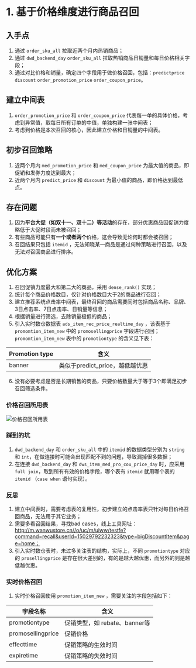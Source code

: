 # 1. 基于价格维度进行商品召回

## 入手点

1. 通过 `order_sku_all` 拉取近两个月内热销商品；
2. 通过 `dwd_backend_day` `order_sku_all` 拉取热销商品日销量和每日价格相关字段；
3. 通过对比价格和销量，确定四个字段用于做价格召回，包括：`predictprice` `discount` `order_promotion_price` `order_coupon_price`。

## 建立中间表

1. `order_promotion_price` 和 `order_coupon_price` 代表每一单的具体价格，考虑到异常值，取每日所有订单的中值，单独构建一张中间表；
2. 考虑到价格是本次召回的核心，因此建立价格和日销量的中间表。

## 初步召回策略

1. 近两个月内 `med_promotion_price` 和 `med_coupon_price` 为最大值的商品，即促销和发券力度达到最大；
2. 近两个月内 `predict_price` 和 `discount` 为最小值的商品，即价格达到最低点。

## 存在问题

1. 因为**平台大促（如双十一、双十二）等活动**的存在，部分优惠商品因促销力度略低于大促时段而未被召回；
2. 有些商品可能只有**一个或者两个**价格，这会导致无论何时都会被召回；
3. 召回结果只包括 `itemid` ，无法知晓某一商品是通过何种策略进行召回，以及无法对召回商品进行排序。

## 优化方案

1. 召回促销力度最大和第二大的商品，采用 `dense_rank()` 实现；
2. 统计每个商品价格数目，仅针对价格数目大于2的商品进行召回；
3. 建立推荐系统点击率中间表，最终召回的商品需要同时包括商品名称、品牌、3日点击率、7日点击率、日销量等信息；
4. 根据销量进行筛选，去除销量极低的商品；
5. 引入实时数仓数据表 `ads_item_rec_price_realtime_day` ，该表基于 `promomtion_item_new` 中的 `promosellingprice` 字段进行召回；`promomtion_item_new` 表中的 `promotiontype` 的含义见下表：

| Promotion type | 含义                            |
| -------------- | ------------------------------- |
| banner         | 类似于predict_price，越低越优惠 |

6. 没有必要考虑是否是长期销售的商品，只要价格数量大于等于3个即满足初步召回筛选条件。

 ### 价格召回所用表

![价格召回所用表](/Users/lry/data/价格召回所用表.jpg)

### 踩到的坑

1. `dwd_backend_day` 和 `order_sku_all` 中的 `itemid` 的数据类型分别为 `string` 和 `int`，在做连接时可能会出现匹配不到的问题，导致漏掉很多数据；
2. 在连接 `dwd_backend_day` 和 `dws_item_med_pro_cou_price_day` 时，应采用 `full join`，取到所有有效的价格字段，哪个表有 `itemid` 就用哪个表的 `itemid` （`case when` 语句实现）。

### 反思

1. 建立中间表时，需要考虑表的复用性，初步建立的点击率表只针对每日价格召回商品，无法用于其它业务；
2. 需要多看召回结果，寻找bad cases，线上工具网址：http://m.wanwustore.cn//o/uc/m/uiww/testfe?command=recall&userId=15029792232323&type=bigDiscountItem&page=home；
3. 引入实时数仓表时，未过多关注表的结构，实际上，不同 `promotiontype` 对应的 `prosellingprice` 是存在很大差别的，有的是越大越优惠，而另外的则是越低越优惠。

### 实时价格召回

1. 实时价格召回使用 `promotion_item_new` ，需要关注的字段包括如下：

| 字段名称          | 含义                          |
| ----------------- | ----------------------------- |
| promotiontype     | 促销类型，如 rebate、banner等 |
| promosellingprice | 促销价格                      |
| effecttime        | 促销策略的生效时间            |
| expiretime        | 促销策略的失效时间            |
